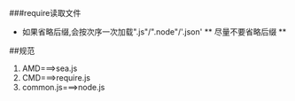 ###require读取文件
* 如果省略后缀,会按次序一次加载".js"/".node"/'.json'
** 尽量不要省略后缀 **

##规范

1. AMD===>sea.js
2. CMD===>require.js
3. common.js===>node.js